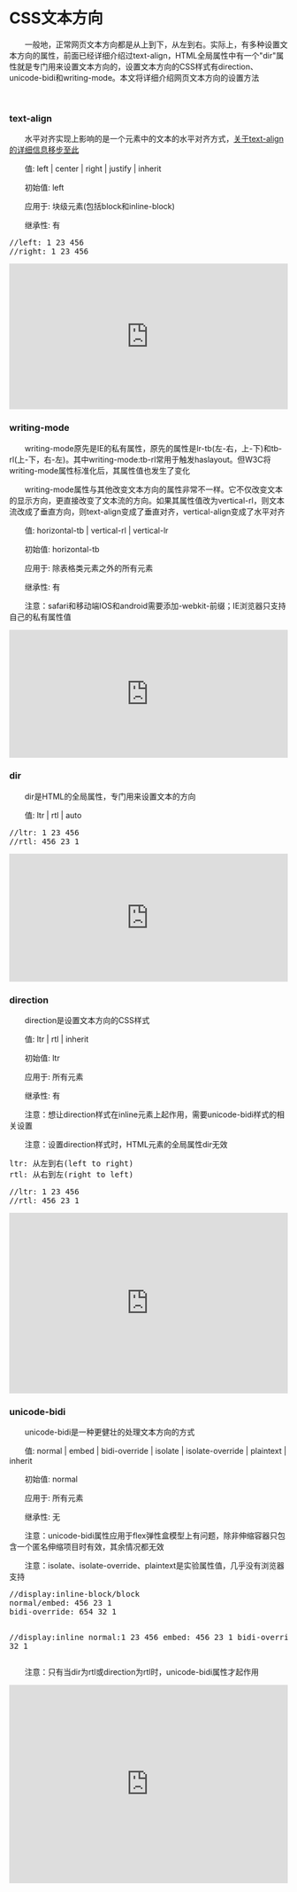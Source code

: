 # CSS文本方向

&emsp;&emsp;一般地，正常网页文本方向都是从上到下，从左到右。实际上，有多种设置文本方向的属性，前面已经详细介绍过text-align，HTML全局属性中有一个"dir"属性就是专门用来设置文本方向的，设置文本方向的CSS样式有direction、unicode-bidi和writing-mode。本文将详细介绍网页文本方向的设置方法

&nbsp;

### text-align

&emsp;&emsp;水平对齐实现上影响的是一个元素中的文本的水平对齐方式，[关于text-align的详细信息移步至此](http://www.cnblogs.com/xiaohuochai/p/5325063.html#anchor2)

&emsp;&emsp;值: left | center | right | justify | inherit

&emsp;&emsp;初始值: left

&emsp;&emsp;应用于: 块级元素(包括block和inline-block)

&emsp;&emsp;继承性: 有

<div>
<pre>//left: 1 23 456
//right: 1 23 456</pre>
</div>

<iframe style="width: 100%; height: 263px;" src="https://demo.xiaohuochai.site/css/dir/d1.html" frameborder="0" width="320" height="240"></iframe>

### writing-mode

&emsp;&emsp;writing-mode原先是IE的私有属性，原先的属性是lr-tb(左-右，上-下)和tb-rl(上-下，右-左)。其中writing-mode:tb-rl常用于触发haslayout。但W3C将writing-mode属性标准化后，其属性值也发生了变化

&emsp;&emsp;writing-mode属性与其他改变文本方向的属性非常不一样。它不仅改变文本的显示方向，更直接改变了文本流的方向。如果其属性值改为vertical-rl，则文本流改成了垂直方向，则text-align变成了垂直对齐，vertical-align变成了水平对齐

&emsp;&emsp;值: horizontal-tb | vertical-rl | vertical-lr

&emsp;&emsp;初始值: horizontal-tb

&emsp;&emsp;应用于: 除表格类元素之外的所有元素

&emsp;&emsp;继承性: 有

&emsp;&emsp;注意：safari和移动端IOS和android需要添加-webkit-前缀；IE浏览器只支持自己的私有属性值

<iframe style="width: 100%; height: 231px;" src="https://demo.xiaohuochai.site/css/dir/d2.html" frameborder="0" width="320" height="240"></iframe>

### dir

&emsp;&emsp;dir是HTML的全局属性，专门用来设置文本的方向

&emsp;&emsp;值: ltr | rtl | auto

<div>
<pre>//ltr: 1 23 456
//rtl: 456 23 1</pre>
</div>

<iframe style="width: 100%; height: 231px;" src="https://demo.xiaohuochai.site/css/dir/d3.html" frameborder="0" width="320" height="240"></iframe>

### direction

&emsp;&emsp;direction是设置文本方向的CSS样式

&emsp;&emsp;值: ltr | rtl | inherit

&emsp;&emsp;初始值: ltr

&emsp;&emsp;应用于: 所有元素

&emsp;&emsp;继承性: 有

&emsp;&emsp;注意：想让direction样式在inline元素上起作用，需要unicode-bidi样式的相关设置

&emsp;&emsp;注意：设置direction样式时，HTML元素的全局属性dir无效

<div>
<pre>ltr: 从左到右(left to right)
rtl: 从右到左(right to left)</pre>
</div>
<div>
<pre>//ltr: 1 23 456
//rtl: 456 23 1</pre>
</div>

<iframe style="width: 100%; height: 326px;" src="https://demo.xiaohuochai.site/css/dir/d4.html" frameborder="0" width="320" height="240"></iframe>

### unicode-bidi

&emsp;&emsp;unicode-bidi是一种更健壮的处理文本方向的方式

&emsp;&emsp;值: normal | embed | bidi-override | isolate | isolate-override | plaintext | inherit

&emsp;&emsp;初始值: normal

&emsp;&emsp;应用于: 所有元素

&emsp;&emsp;继承性: 无

&emsp;&emsp;注意：unicode-bidi属性应用于flex弹性盒模型上有问题，除非伸缩容器只包含一个匿名伸缩项目时有效，其余情况都无效

&emsp;&emsp;注意：isolate、isolate-override、plaintext是实验属性值，几乎没有浏览器支持

<div>
<pre>//display:inline-block/block
normal/embed: 456 23 1
bidi-override: 654 32 1

//display:inline
normal:1 23 456
embed: 456 23 1
bidi-override: 654 32 1</pre>
</div>

&emsp;&emsp;注意：只有当dir为rtl或direction为rtl时，unicode-bidi属性才起作用

<iframe style="width: 100%; height: 358px;" src="https://demo.xiaohuochai.site/css/dir/d5.html" frameborder="0" width="320" height="240"></iframe>


